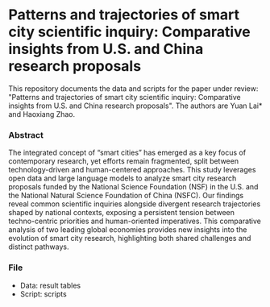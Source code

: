 # Patterns and trajectories of smart city scientific inquiry: Comparative insights from U.S. and China research proposals
This repository documents the data and scripts for the paper under review: "Patterns and trajectories of smart city scientific inquiry: Comparative insights from U.S. and China research proposals". The authors are Yuan Lai* and Haoxiang Zhao. 

### Abstract
The integrated concept of “smart cities” has emerged as a key focus of contemporary research, yet efforts remain fragmented, split between technology-driven and human-centered approaches. This study leverages open data and large language models to analyze smart city research proposals funded by the National Science Foundation (NSF) in the U.S. and the National Natural Science Foundation of China (NSFC). Our findings reveal common scientific inquiries alongside divergent research trajectories shaped by national contexts, exposing a persistent tension between techno-centric priorities and human-oriented imperatives. This comparative analysis of two leading global economies provides new insights into the evolution of smart city research, highlighting both shared challenges and distinct pathways.

### File
- Data: result tables  
- Script: scripts
